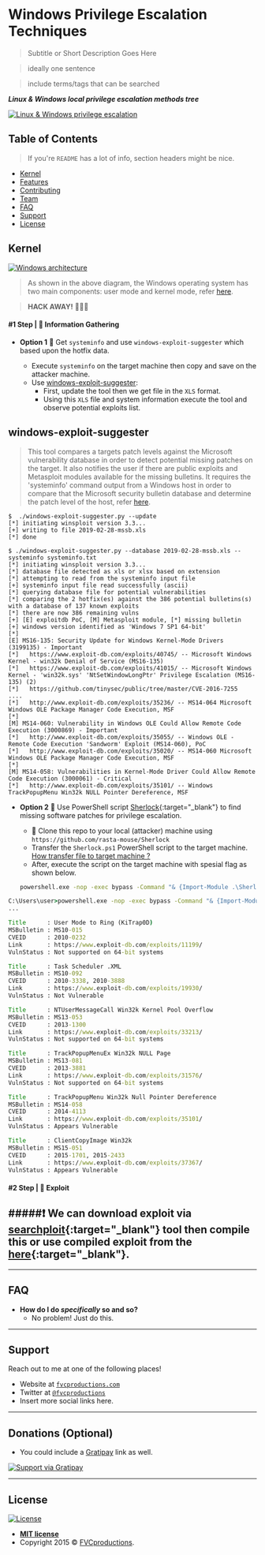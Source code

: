 # Windows Privilege Escalation Techniques

> Subtitle or Short Description Goes Here

> ideally one sentence

> include terms/tags that can be searched


***Linux & Windows local privilege escalation methods tree***

[![Linux & Windows privilege escalation](https://raw.githubusercontent.com/chmodx/WinNixPE-workshop/master/media/lpe-tree.jpeg)]()


## Table of Contents

> If you're `README` has a lot of info, section headers might be nice.

- [Kernel](#kernel)
- [Features](#features)
- [Contributing](#contributing)
- [Team](#team)
- [FAQ](#faq)
- [Support](#support)
- [License](#license)


## Kernel

[![Windows architecture](https://raw.githubusercontent.com/chmodx/WinNixPE-workshop/master/media/windows-architecture.png)]()

> As shown in the above diagram, the Windows operating system has two main components: user mode and kernel mode, refer <a href="https://en.wikipedia.org/wiki/Architecture_of_Windows_NT" target="_blank">here</a>.

> **HACK AWAY!** 🔨🔨🔨 

#### **#1 Step | 🔎 Information Gathering**
	
- **Option 1** 🔪 Get `systeminfo` and use `windows-exploit-suggester` which based upon the hotfix data.

    - Execute `systeminfo` on the target machine then copy and save on the attacker machine.
     - Use [windows-exploit-suggester](#windows-exploit-suggester):
    	- First, update the tool then we get file in the `XLS` format.
    	- Using this `XLS` file and system information execute the tool and observe potential exploits list.
    	
## windows-exploit-suggester
> This tool compares a targets patch levels against the Microsoft vulnerability database in order to detect potential missing patches on the target. It also notifies the user if there are public exploits and Metasploit modules available for the missing bulletins. It requires the 'systeminfo' command output from a Windows host in order to compare that the Microsoft security bulletin database and determine the patch level of the host, refer <a href="https://github.com/GDSSecurity/Windows-Exploit-Suggester" target="_blank">here</a>.

```shell
$  ./windows-exploit-suggester.py --update
[*] initiating winsploit version 3.3...
[+] writing to file 2019-02-28-mssb.xls
[*] done
```

```shell
$ ./windows-exploit-suggester.py --database 2019-02-28-mssb.xls --systeminfo systeminfo.txt
[*] initiating winsploit version 3.3...
[*] database file detected as xls or xlsx based on extension
[*] attempting to read from the systeminfo input file
[+] systeminfo input file read successfully (ascii)
[*] querying database file for potential vulnerabilities
[*] comparing the 2 hotfix(es) against the 386 potential bulletins(s) with a database of 137 known exploits
[*] there are now 386 remaining vulns
[+] [E] exploitdb PoC, [M] Metasploit module, [*] missing bulletin
[+] windows version identified as 'Windows 7 SP1 64-bit'
[*]
[E] MS16-135: Security Update for Windows Kernel-Mode Drivers (3199135) - Important
[*]   https://www.exploit-db.com/exploits/40745/ -- Microsoft Windows Kernel - win32k Denial of Service (MS16-135)
[*]   https://www.exploit-db.com/exploits/41015/ -- Microsoft Windows Kernel - 'win32k.sys' 'NtSetWindowLongPtr' Privilege Escalation (MS16-135) (2)
[*]   https://github.com/tinysec/public/tree/master/CVE-2016-7255
....
[*]   http://www.exploit-db.com/exploits/35236/ -- MS14-064 Microsoft Windows OLE Package Manager Code Execution, MSF
[*]
[M] MS14-060: Vulnerability in Windows OLE Could Allow Remote Code Execution (3000869) - Important
[*]   http://www.exploit-db.com/exploits/35055/ -- Windows OLE - Remote Code Execution 'Sandworm' Exploit (MS14-060), PoC
[*]   http://www.exploit-db.com/exploits/35020/ -- MS14-060 Microsoft Windows OLE Package Manager Code Execution, MSF
[*]
[M] MS14-058: Vulnerabilities in Kernel-Mode Driver Could Allow Remote Code Execution (3000061) - Critical
[*]   http://www.exploit-db.com/exploits/35101/ -- Windows TrackPopupMenu Win32k NULL Pointer Dereference, MSF
```


- **Option 2** 🔪 Use PowerShell script [Sherlock](https://github.com/rasta-mouse/Sherlock/blob/master/Sherlock.ps1){:target="_blank"} to find missing software patches for privilege escalation.

	- 👯 Clone this repo to your local (attacker) machine using `https://github.com/rasta-mouse/Sherlock`
     - Transfer the `Sherlock.ps1` PowerShell script to the target machine. [How transfer file to target machine ?](link)
     -  After, execute the script on the target machine with spesial flag as shown below.
     ```cmd
     powershell.exe -nop -exec bypass -Command "& {Import-Module .\Sherlock.ps1; Find-AllVulns}"
     ```

```cmd
C:\Users\user>powershell.exe -nop -exec bypass -Command "& {Import-Module .\Sherlock.ps1; Find-AllVulns}"
...

Title      : User Mode to Ring (KiTrap0D)
MSBulletin : MS10-015
CVEID      : 2010-0232
Link       : https://www.exploit-db.com/exploits/11199/
VulnStatus : Not supported on 64-bit systems

Title      : Task Scheduler .XML
MSBulletin : MS10-092
CVEID      : 2010-3338, 2010-3888
Link       : https://www.exploit-db.com/exploits/19930/
VulnStatus : Not Vulnerable

Title      : NTUserMessageCall Win32k Kernel Pool Overflow
MSBulletin : MS13-053
CVEID      : 2013-1300
Link       : https://www.exploit-db.com/exploits/33213/
VulnStatus : Not supported on 64-bit systems

Title      : TrackPopupMenuEx Win32k NULL Page
MSBulletin : MS13-081
CVEID      : 2013-3881
Link       : https://www.exploit-db.com/exploits/31576/
VulnStatus : Not supported on 64-bit systems

Title      : TrackPopupMenu Win32k Null Pointer Dereference
MSBulletin : MS14-058
CVEID      : 2014-4113
Link       : https://www.exploit-db.com/exploits/35101/
VulnStatus : Appears Vulnerable

Title      : ClientCopyImage Win32k
MSBulletin : MS15-051
CVEID      : 2015-1701, 2015-2433
Link       : https://www.exploit-db.com/exploits/37367/
VulnStatus : Appears Vulnerable

```

#### **#2 Step | 🎯 Exploit**
#####❗️ We can download exploit via [searchploit](https://www.exploit-db.com/searchsploit){:target="_blank"} tool then compile this or use compiled exploit from the [here](https://github.com/SecWiki/windows-kernel-exploits){:target="_blank"}. 
---





---

## FAQ

- **How do I do *specifically* so and so?**
    - No problem! Just do this.

---

## Support

Reach out to me at one of the following places!

- Website at <a href="http://fvcproductions.com" target="_blank">`fvcproductions.com`</a>
- Twitter at <a href="http://twitter.com/fvcproductions" target="_blank">`@fvcproductions`</a>
- Insert more social links here.

---

## Donations (Optional)

- You could include a <a href="https://cdn.rawgit.com/gratipay/gratipay-badge/2.3.0/dist/gratipay.png" target="_blank">Gratipay</a> link as well.

[![Support via Gratipay](https://cdn.rawgit.com/gratipay/gratipay-badge/2.3.0/dist/gratipay.png)](https://gratipay.com/fvcproductions/)


---

## License

[![License](http://img.shields.io/:license-mit-blue.svg?style=flat-square)](http://badges.mit-license.org)

- **[MIT license](http://opensource.org/licenses/mit-license.php)**
- Copyright 2015 © <a href="http://fvcproductions.com" target="_blank">FVCproductions</a>.